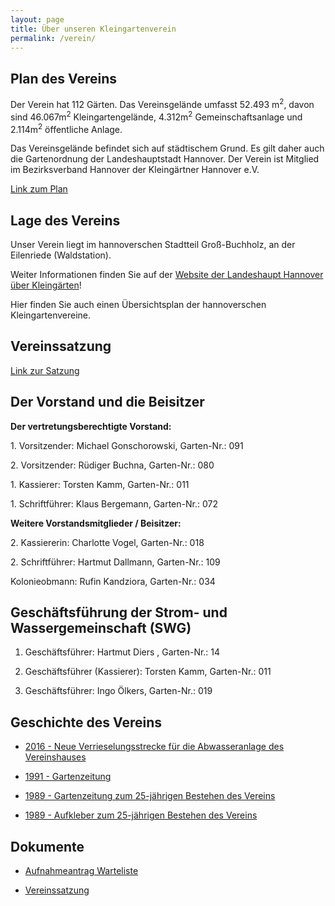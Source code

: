 ```yaml
---
layout: page
title: Über unseren Kleingartenverein
permalink: /verein/
---
```


## Plan des Vereins

Der Verein hat 112 Gärten. Das Vereinsgelände umfasst 52.493 m<sup>2</sup>, davon sind 46.067m<sup>2</sup> Kleingartengelände, 4.312m<sup>2</sup> Gemeinschaftsanlage und 2.114m<sup>2</sup> öffentliche Anlage.

Das Vereinsgelände befindet sich auf städtischem Grund. Es gilt daher auch die Gartenordnung der Landeshauptstadt Hannover. Der Verein ist Mitglied im Bezirksverband Hannover der Kleingärtner Hannover e.V.

[Link zum Plan]({{site.baseurl}}/dokumente/Plan_2002__Konvertiert_.pdf)

## Lage des Vereins

Unser Verein liegt im hannoverschen Stadtteil Groß-Buchholz, an der Eilenriede (Waldstation).

Weiter Informationen finden Sie auf der [Website der Landeshaupt Hannover über Kleingärten](https://www.hannover.de/Kultur-Freizeit/Naherholung/G%C3%A4rten-genie%C3%9Fen/Kleing%C3%A4rten)!

Hier finden Sie auch einen Übersichtsplan der hannoverschen Kleingartenvereine.

## Vereinssatzung

[Link zur Satzung]({{site.baseurl}}/dokumente/Satzung001.pdf)

## Der Vorstand und die Beisitzer

**Der vertretungsberechtigte Vorstand:**

1\. Vorsitzender: Michael Gonschorowski, Garten-Nr.: 091

2\. Vorsitzender: Rüdiger Buchna, Garten-Nr.: 080

1\. Kassierer: Torsten Kamm, Garten-Nr.: 011

1\. Schriftführer: Klaus Bergemann, Garten-Nr.: 072

**Weitere Vorstandsmitglieder / Beisitzer:**

2\. Kassiererin: Charlotte Vogel, Garten-Nr.: 018

2\. Schriftführer: Hartmut Dallmann, Garten-Nr.: 109

Kolonieobmann: Rufin Kandziora, Garten-Nr.: 034

## Geschäftsführung der Strom- und Wassergemeinschaft (SWG)

1. Geschäftsführer: Hartmut Diers , Garten-Nr.: 14

2. Geschäftsführer (Kassierer): Torsten Kamm, Garten-Nr.: 011

3. Geschäftsführer: Ingo Ölkers, Garten-Nr.: 019

## Geschichte des Vereins

* [2016 - Neue Verrieselungsstrecke für die Abwasseranlage des Vereinshauses](https://www.kgv-waldfrieden-hannover.de/verein/abwasseranlage-2016/)

* [1991 - Gartenzeitung]({{site.baseurl}}/dokumente/Gartenzeitung_1991.pdf)

* [1989 - Gartenzeitung zum 25-jährigen Bestehen des Vereins]({{site.baseurl}}/dokumente/Gartenzeitung_zum_25_jaehrigen_Bestehen.pdf)

* [1989 - Aufkleber zum 25-jährigen Bestehen des Vereins]({{site.baseurl}}/dokumente/Aufkleber_zu_25_jaehrigen_Bestehen.pdf)

## Dokumente

* [Aufnahmeantrag Warteliste]({{site.baseurl}}/dokumente/2021_Aufnahme_Warteliste.doc)

* [Vereinssatzung]({{site.baseurl}}/dokumente/Satzung001.pdf)
